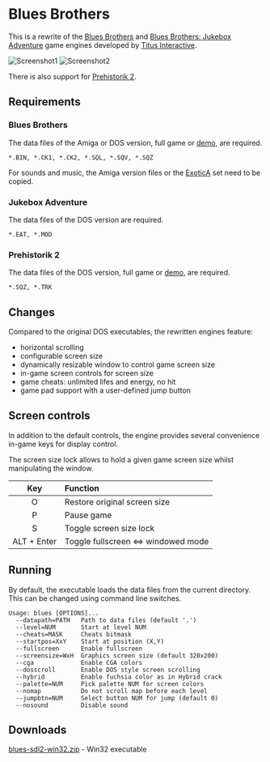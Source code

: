 
# Blues Brothers

This is a rewrite of the [Blues Brothers](https://www.mobygames.com/game/blues-brothers) and [Blues Brothers: Jukebox Adventure](https://www.mobygames.com/game/blues-brothers-jukebox-adventure) game engines developed by [Titus Interactive](https://www.mobygames.com/company/titus-interactive-sa).

![Screenshot1](blues1.png) ![Screenshot2](bbja2.png)

There is also support for [Prehistorik 2](https://www.mobygames.com/game/prehistorik-2).

## Requirements

### Blues Brothers

The data files of the Amiga or DOS version, full game or [demo](https://archive.org/details/TheBluesBrothers_1020), are required.

```
*.BIN, *.CK1, *.CK2, *.SQL, *.SQV, *.SQZ
```

For sounds and music, the Amiga version files or the [ExoticA](https://www.exotica.org.uk/wiki/The_Blues_Brothers) set need to be copied.

### Jukebox Adventure

The data files of the DOS version are required.

```
*.EAT, *.MOD
```

### Prehistorik 2

The data files of the DOS version, full game or [demo](http://cd.textfiles.com/ccbcurrsh1/demos/pre2.zip), are required.

```
*.SQZ, *.TRK
```

## Changes

Compared to the original DOS executables, the rewritten engines feature:

- horizontal scrolling
- configurable screen size
- dynamically resizable window to control game screen size
- in-game screen controls for screen size
- game cheats: unlimited lifes and energy, no hit
- game pad support with a user-defined jump button

## Screen controls

In addition to the default controls, the engine provides several convenience
in-game keys for display control.

The screen size lock allows to hold a given game screen size whilst manipulating
the window.

|     Key     |               Function               |
|:-----------:|:-------------------------------------|
|      O      | Restore original screen size         |
|      P      | Pause game                           |
|      S      | Toggle screen size lock              |
| ALT + Enter | Toggle fullscreen <=> windowed mode  |

## Running

By default, the executable loads the data files from the current directory.
This can be changed using command line switches.

```
Usage: blues [OPTIONS]...
  --datapath=PATH   Path to data files (default '.')
  --level=NUM       Start at level NUM
  --cheats=MASK     Cheats bitmask
  --startpos=XxY    Start at position (X,Y)
  --fullscreen      Enable fullscreen
  --screensize=WxH  Graphics screen size (default 320x200)
  --cga             Enable CGA colors
  --dosscroll       Enable DOS style screen scrolling
  --hybrid          Enable fuchsia color as in Hybrid crack
  --palette=NUM     Pick palette NUM for screen colors
  --nomap           Do not scroll map before each level
  --jumpbtn=NUM     Select button NUM for jump (default 0)
  --nosound         Disable sound
```

## Downloads

[blues-sdl2-win32.zip](https://www.dropbox.com/s/vv8mh0vrk8l6xro/blues-gh-sdl2-win32.zip?dl=0) - Win32 executable

